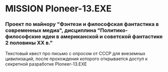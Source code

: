 # MISSION PIoneer-13.EXE
<h3 align="left">Проект по майнору "Фэнтези и философская фантастика в современных медиа", дисциплина "Политико-философские идеи в американской и советской фантастике 2 половины XX в."</h3>
<p align="left">
  Текстовый квест про письмо с опросом от СССР для внеземных цивилизаций, после прохождения которого открывается доступ к секретной разработке PIoneer-13.EXE
</p>

